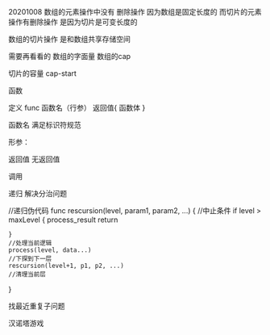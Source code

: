 20201008
数组的元素操作中没有 删除操作 因为数组是固定长度的
而切片的元素操作有删除操作  是因为切片是可变长度的

数组的切片操作 是和数组共享存储空间

需要再看看的
 数组的字面量
 数组的cap
 
 
切片的容量  cap-start


函数

定义
func 函数名（行参） 返回值{
 函数体
}

函数名  满足标识符规范

形参： 

返回值
 无返回值
 
调用



递归    解决分治问题



//递归伪代码
func rescursion(level, param1, param2, ...) {
    //中止条件
    if level > maxLevel {
     process_result
        return

    }
    //处理当前逻辑
    process(level, data...)
    //下探到下一层
    rescursion(level+1, p1, p2, ...)
    //清理当前层
}


找最近重复子问题

汉诺塔游戏